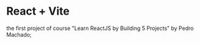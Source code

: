 # React + Vite

the first project of course "Learn ReactJS by Building 5 Projects" by Pedro Machado;